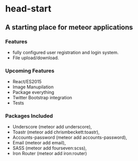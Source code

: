 # head-start
## A starting place for meteor applications

### Features
- fully configured user registration and login system.
- File upload/download.

### Upcoming Features
 - React/ES2015
 - Image Manupilation
 - Package everything
 - Twitter Bootstrap integration
 - Tests

### Packages Included
 - Underscore (meteor add underscore),
 - Toastr (meteor add chrismbeckett:toastr),
 - Accounts-password (meteor add accounts-password),
 - Email (meteor add email),
 - SASS (meteor add fourseven:scss),
 - Iron Router (meteor add iron:router)

